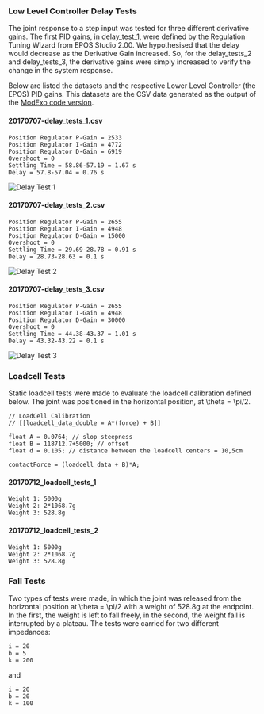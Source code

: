 ### Low Level Controller Delay Tests
The joint response to a step input was tested for three different derivative gains. The first PID gains, in delay_test_1, were defined by the Regulation Tuning Wizard from EPOS Studio 2.00. We hypothesised that the delay would decrease as the Derivative Gain increased. So, for the delay_tests_2 and delay_tests_3, the derivative gains were simply increased to verify the change in the system response.

Below are listed the datasets and the respective Lower Level Controller (the EPOS) PID gains. This datasets are the CSV data generated as the output of the [ModExo code version](https://github.com/biopmr/ModExo/commit/fbe45a4ca06b29ec54b75cb432308c84095bc77f). 

#### 20170707-delay_tests_1.csv
	Position Regulator P-Gain = 2533
	Position Regulator I-Gain = 4772
	Position Regulator D-Gain = 6919
	Overshoot = 0
	Settling Time = 58.86-57.19 = 1.67 s
	Delay = 57.8-57.04 = 0.76 s

![Delay Test 1](https://biopmr.github.io/images/tests-delay_test_1-response.png)

#### 20170707-delay_tests_2.csv
	Position Regulator P-Gain = 2655
	Position Regulator I-Gain = 4948
	Position Regulator D-Gain = 15000
	Overshoot = 0
	Settling Time = 29.69-28.78 = 0.91 s
	Delay = 28.73-28.63 = 0.1 s

![Delay Test 2](https://biopmr.github.io/images/tests-delay_test_2-response.png)

#### 20170707-delay_tests_3.csv
	Position Regulator P-Gain = 2655
	Position Regulator I-Gain = 4948
	Position Regulator D-Gain = 30000
	Overshoot = 0
	Settling Time = 44.38-43.37 = 1.01 s
	Delay = 43.32-43.22 = 0.1 s

![Delay Test 3](https://biopmr.github.io/images/tests-delay_test_3-response.png)

### Loadcell Tests
Static loadcell tests were made to evaluate the loadcell calibration defined below. The joint was positioned in the horizontal position, at \theta = \pi/2.  

	// LoadCell Calibration 
	// [[loadcell_data_double = A*(force) + B]]

	float A = 0.0764; // slop steepness
	float B = 118712.7+5000; // offset
	float d = 0.105; // distance between the loadcell centers = 10,5cm  

	contactForce = (loadcell_data + B)*A;

#### 20170712_loadcell_tests_1
	Weight 1: 5000g
	Weight 2: 2*1068.7g
	Weight 3: 528.8g

#### 20170712_loadcell_tests_2
	Weight 1: 5000g
	Weight 2: 2*1068.7g
	Weight 3: 528.8g

### Fall Tests
Two types of tests were made, in which the joint was released from the horizontal position at \theta = \pi/2 with a weight of 528.8g at the endpoint. In the first, the weight is left to fall freely, in the second, the weight fall is interrupted by a plateau. The tests were carried for two different impedances:

	i = 20
	b = 5
	k = 200

and

	i = 20
	b = 20
	k = 100
